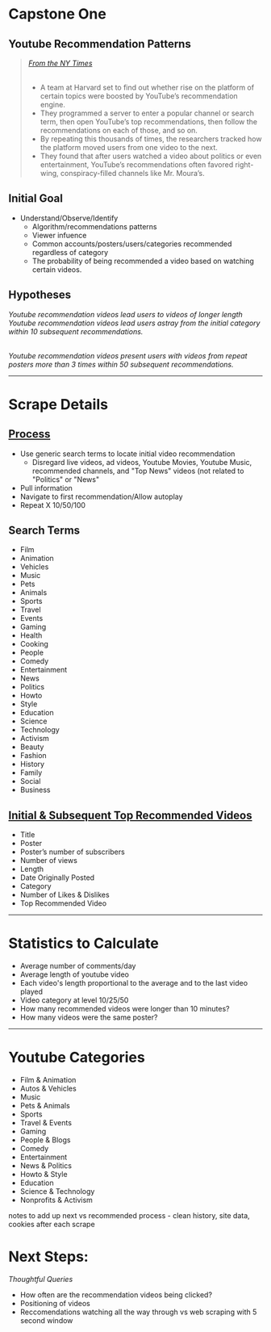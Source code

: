 # Capstone One <br>

## Youtube Recommendation Patterns

> <i> [From the NY Times](https://www.nytimes.com/2019/08/11/world/americas/youtube-brazil.html) </i><br>
> <br>
> * A team at Harvard set to find out whether rise on the platform of certain topics were boosted by YouTube’s recommendation 
> engine. 
> * They programmed a server to enter a popular channel or search term, then open YouTube’s top recommendations, then follow the recommendations on each of those, and so on. 
> * By repeating this thousands of times, the researchers tracked how the platform moved users from one video to the next. 
> * They found that after users watched a video about politics or even entertainment, YouTube’s recommendations often favored right-wing, conspiracy-filled channels like Mr. Moura’s.


## Initial Goal

* Understand/Observe/Identify<br>
    * Algorithm/recommendations patterns <br>
    * Viewer infuence <br>
    * Common accounts/posters/users/categories recommended regardless of category
    * The probability of being recommended a video based on watching certain videos. <br>
   

## Hypotheses

<i>Youtube recommendation videos lead users to videos of longer length <br>
   Youtube recommendation videos lead users astray from the initial category within 10 subsequent recommendations.
   
   <br>
   Youtube recommendation videos present users with videos from repeat posters more than 3 times within 50 subsequent recommendations.  
</i>
<br>


---

# Scrape Details

## <u> Process </u>
* Use generic search terms to locate initial video recommendation
   * Disregard live videos, ad videos, Youtube Movies, Youtube Music, recommended channels, and "Top News" videos (not related to "Politics" or "News" 
* Pull information <br>
* Navigate to first recommendation/Allow autoplay<br>
* Repeat X 10/50/100

## </u> Search Terms </u>
* Film 
* Animation
* Vehicles
* Music
* Pets
* Animals
* Sports
* Travel
* Events
* Gaming
* Health 
* Cooking 
* People
* Comedy
* Entertainment
* News
* Politics
* Howto
* Style
* Education
* Science
* Technology
* Activism
* Beauty 
* Fashion
* History
* Family
* Social
* Business


## <u> Initial & Subsequent Top Recommended Videos</u>
* Title
* Poster
* Poster’s number of subscribers
* Number of views
* Length
* Date Originally Posted
* Category 
* Number of Likes & Dislikes
* Top Recommended Video


---

# Statistics to Calculate
* Average number of comments/day
* Average length of youtube video
* Each video's length proportional to the average and to the last video played
* Video category at level 10/25/50
* How many recommended videos were longer than 10 minutes?
* How many videos were the same poster?


---    
    
# Youtube Categories

* Film & Animation
* Autos & Vehicles
* Music
* Pets & Animals
* Sports
* Travel & Events
* Gaming
* People & Blogs
* Comedy
* Entertainment
* News & Politics
* Howto & Style
* Education
* Science & Technology
* Nonprofits & Activism <br>



notes to add 
up next vs recommended 
process - clean history, site data, cookies after each scrape

# Next Steps:

<i>Thoughtful Queries </i>
* How often are the recommendation videos being clicked?<br>
* Positioning of videos
* Reccomendations watching all the way through vs web scraping with 5 second window 
